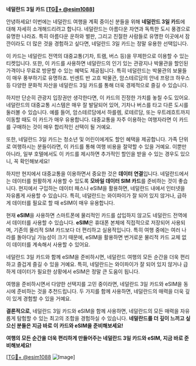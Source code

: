 **네덜란드 3일 카드 [[TG💪+ @esim1088](https://t.me/s/esim1088)]**

안녕하세요! 이번에는 네덜란드 여행을 계획 중이신 분들을 위해 **네덜란드 3일 카드**에 대해 자세히 소개해드리려고 합니다. 네덜란드는 아름다운 자연과 독특한 도시 풍경으로 유명한 나라죠. 특히 아름다운 운하와 벌판, 그리고 친절한 사람들로 유명한 이곳에서 잠깐이라도 더 많은 것을 경험하고 싶다면, 네덜란드 3일 카드는 정말 유용한 선택입니다.

이 카드는 네덜란드 전역의 대중교통(기차, 트램, 버스 등)을 무제한으로 이용할 수 있는 티켓입니다. 또한, 이 카드를 사용하면 네덜란드의 인기 있는 관광지나 박물관을 할인된 가격이나 무료로 방문할 수 있는 혜택도 제공됩니다. 특히 네덜란드는 박물관의 보물들이 매우 풍부하기로 유명하죠. 빈센트 반 고흐 박물관, 암스테르담의 안네 프랑크 하우스 등 다양한 문화적 자산을 네덜란드 3일 카드를 통해 더욱 경제적으로 즐길 수 있습니다.

하지만 단순히 관광지 입장권만 생각한다면, 이 카드의 진정한 가치를 놓칠 수도 있어요. 네덜란드의 대중교통 시스템은 매우 잘 발달되어 있어, 기차나 버스를 타고 다른 도시를 둘러볼 수 있습니다. 예를 들어, 암스테르담에서 하를렘, 로테르담, 또는 우트레흐트까지 이동할 때도 이 카드가 매우 유용합니다. 대중교통을 자주 이용하는 여행자라면 이 카드를 구매하는 것이 매우 합리적인 선택이 될 거예요.

또한, 네덜란드 3일 카드는 청소년 및 어린이에게도 할인 혜택을 제공합니다. 가족 단위로 여행하시는 분들이라면, 이 카드를 통해 여행 비용을 절약할 수 있을 거예요. 이뿐만 아니라, 일부 호텔에서도 이 카드를 제시하면 추가적인 할인을 받을 수 있는 경우도 있으니, 꼭 확인해보세요!

하지만 현지에서 대중교통을 이용하면서 중요한 것은 **데이터 연결**입니다. 네덜란드에서는 데이터를 원활하게 사용할 수 있도록 **모바일 데이터 SIM 카드**를 준비하는 것이 좋습니다. 현지에서 구입하는 데이터 패스나 eSIM을 활용하면, 네덜란드 내에서 인터넷을 자유롭게 사용할 수 있습니다. 특히, 네덜란드는 와이파이가 잘 되어 있지 않거나, 급하게 데이터를 필요로 할 때 eSIM이 매우 유용합니다.

현재 **eSIM**을 사용하면 스마트폰에 물리적인 카드를 삽입하지 않고도 네덜란드 전역에서 데이터를 사용할 수 있습니다. **eSIM**은 휴대폰 본체에 직접적으로 저장되어 사용되며, 기존의 물리적 SIM 카드보다 더 편리하고 실용적입니다. 특히 여행 중에는 여러 나라를 돌아다닐 가능성이 크기 때문에, eSIM을 활용하면 번거로운 물리적 카드 교체 없이 데이터를 계속해서 사용할 수 있어요.

네덜란드 3일 카드와 함께 eSIM을 준비하시면, 네덜란드 여행의 모든 순간을 더욱 편리하고 즐겁게 즐길 수 있을 거예요. 특히, 네덜란드는 와이파이가 잘 되어 있지 않거나 급하게 데이터가 필요한 상황에서 eSIM은 정말 큰 도움이 됩니다.

여행을 준비하시면서 다양한 선택지를 고민 중이라면, 네덜란드 3일 카드와 eSIM을 동시에 준비하는 것을 추천드립니다. 두 가지를 함께 사용하면, 네덜란드의 매력을 더욱 깊이 있게 경험할 수 있을 거예요.

**결론적으로**, 네덜란드 3일 카드와 eSIM을 함께 사용하면, 네덜란드의 모든 매력을 자유롭게 탐험할 수 있는 최고의 조합을 경험하실 수 있습니다. **네덜란드를 더 깊이 느끼고 싶으신 분들은 지금 바로 이 카드와 eSIM을 준비해보세요!**

**여행의 모든 순간을 더욱 편리하게 만들어주는 네덜란드 3일 카드와 eSIM, 지금 바로 준비해보세요!**

[[TG💪+ @esim1088](https://t.me/s/esim1088) ![Image](https://i.postimg.cc/Y0z9fWf4/image.png)]